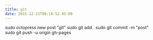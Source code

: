 ```yaml
---
title: git
date: 2015-12-21T00:18:52-05:00
---
```

sudo octopress new post "git"
sudo git add .
sudo git commit -m "post"
sudo git push -u origin gh-pages
